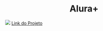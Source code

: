 <h1 align="center">Alura+</h1>
<img src="https://cdn.discordapp.com/attachments/685894832303898760/1027265183011328030/Alura_Plus_-_Layout_Copy_page-0001.jpg">
<a href="https://garotaonline.github.io/aluraplus//">Link do Projeto</a>
